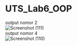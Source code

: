 # UTS_Lab6_OOP
output nomor 2
<br>
![Screenshot (111)](https://github.com/DP6ADAMFIRDAUS221401083/UTS_Lab6_OOP/assets/114588658/f1dd3724-dd51-4ec2-a764-704dd4e96a03)
<br>
output nomor 4
<br>
![Screenshot (110)](https://github.com/DP6ADAMFIRDAUS221401083/UTS_Lab6_OOP/assets/114588658/3cb4d8f4-2af6-4cb9-b0ff-4d21cd7a2d6b)
<br>

